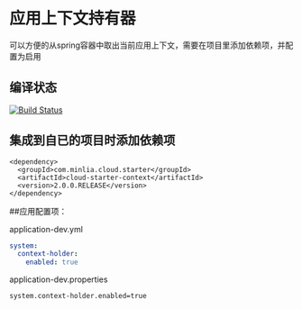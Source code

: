 # 应用上下文持有器  

可以方便的从spring容器中取出当前应用上下文，需要在项目里添加依赖项，并配置为启用  

## 编译状态  

[![Build Status](https://travis-ci.org/minlia-projects/cloud-starter-context.svg?branch=master)](https://travis-ci.org/minlia-projects/cloud-starter-context)

## 集成到自已的项目时添加依赖项  

```pom
<dependency>
  <groupId>com.minlia.cloud.starter</groupId>
  <artifactId>cloud-starter-context</artifactId>
  <version>2.0.0.RELEASE</version>
</dependency>
```

##应用配置项：

application-dev.yml
```yaml
system:
  context-holder:
    enabled: true
```

application-dev.properties

```properties
system.context-holder.enabled=true
```


